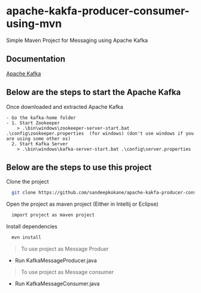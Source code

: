 
# apache-kakfa-producer-consumer-using-mvn

Simple Maven Project for Messaging using Apache Kafka


## Documentation

[Apache Kafka](https://kafka.apache.org/quickstart)


## Below are the steps to start the Apache Kafka

Once downloaded and extracted Apache Kafka

    - Go the kafka-home folder
    - 1. Start Zookeeper
        > .\bin\windows\zookeeper-server-start.bat .\config\zookeeper.properties  (for windows) (don't use windows if you are using some other os)
      2. Start Kafka Server
        > .\bin\windows\kafka-server-start.bat .\config\server.properties     


## Below are the steps to use this project

Clone the project

```bash
  git clone https://github.com/sandeepkokane/apache-kakfa-producer-consumer-using-mvn
```

Open the project as maven project (Either in Intellij or Eclipse)

```bash
  import project as maven project
```

Install dependencies

```bash
  mvn install
```

> To use project as Message Produer
- Run KafkaMessageProducer.java

> To use project as Message consumer
- Run KafkaMessageConsumer.java